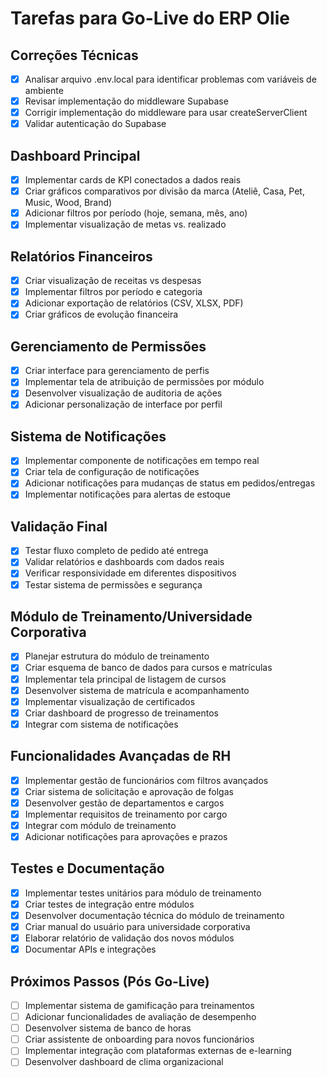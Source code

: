 # Tarefas para Go-Live do ERP Olie

## Correções Técnicas
- [x] Analisar arquivo .env.local para identificar problemas com variáveis de ambiente
- [x] Revisar implementação do middleware Supabase
- [x] Corrigir implementação do middleware para usar createServerClient
- [x] Validar autenticação do Supabase

## Dashboard Principal
- [x] Implementar cards de KPI conectados a dados reais
- [x] Criar gráficos comparativos por divisão da marca (Ateliê, Casa, Pet, Music, Wood, Brand)
- [x] Adicionar filtros por período (hoje, semana, mês, ano)
- [x] Implementar visualização de metas vs. realizado

## Relatórios Financeiros
- [x] Criar visualização de receitas vs despesas
- [x] Implementar filtros por período e categoria
- [x] Adicionar exportação de relatórios (CSV, XLSX, PDF)
- [x] Criar gráficos de evolução financeira

## Gerenciamento de Permissões
- [x] Criar interface para gerenciamento de perfis
- [x] Implementar tela de atribuição de permissões por módulo
- [x] Desenvolver visualização de auditoria de ações
- [x] Adicionar personalização de interface por perfil

## Sistema de Notificações
- [x] Implementar componente de notificações em tempo real
- [x] Criar tela de configuração de notificações
- [x] Adicionar notificações para mudanças de status em pedidos/entregas
- [x] Implementar notificações para alertas de estoque

## Validação Final
- [x] Testar fluxo completo de pedido até entrega
- [x] Validar relatórios e dashboards com dados reais
- [x] Verificar responsividade em diferentes dispositivos
- [x] Testar sistema de permissões e segurança

## Módulo de Treinamento/Universidade Corporativa
- [x] Planejar estrutura do módulo de treinamento
- [x] Criar esquema de banco de dados para cursos e matrículas
- [x] Implementar tela principal de listagem de cursos
- [x] Desenvolver sistema de matrícula e acompanhamento
- [x] Implementar visualização de certificados
- [x] Criar dashboard de progresso de treinamentos
- [x] Integrar com sistema de notificações

## Funcionalidades Avançadas de RH
- [x] Implementar gestão de funcionários com filtros avançados
- [x] Criar sistema de solicitação e aprovação de folgas
- [x] Desenvolver gestão de departamentos e cargos
- [x] Implementar requisitos de treinamento por cargo
- [x] Integrar com módulo de treinamento
- [x] Adicionar notificações para aprovações e prazos

## Testes e Documentação
- [x] Implementar testes unitários para módulo de treinamento
- [x] Criar testes de integração entre módulos
- [x] Desenvolver documentação técnica do módulo de treinamento
- [x] Criar manual do usuário para universidade corporativa
- [x] Elaborar relatório de validação dos novos módulos
- [x] Documentar APIs e integrações

## Próximos Passos (Pós Go-Live)
- [ ] Implementar sistema de gamificação para treinamentos
- [ ] Adicionar funcionalidades de avaliação de desempenho
- [ ] Desenvolver sistema de banco de horas
- [ ] Criar assistente de onboarding para novos funcionários
- [ ] Implementar integração com plataformas externas de e-learning
- [ ] Desenvolver dashboard de clima organizacional
